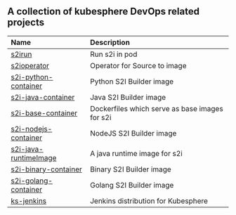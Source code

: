 ## A collection of kubesphere DevOps related projects
| Name  | Description  |
|:--|:--|
| [s2irun](https://github.com/kubesphere/s2irun) | Run s2i in pod |
| [s2ioperator](https://github.com/kubesphere/s2ioperator) | Operator for Source to image  |
| [s2i-python-container](https://github.com/kubesphere/s2i-python-container) | Python S2I Builder image |
| [s2i-java-container](https://github.com/kubesphere/s2i-java-container) | Java S2I Builder image  |
| [s2i-base-container](https://github.com/kubesphere/s2i-base-container) | Dockerfiles which serve as base images for s2i  |
| [s2i-nodejs-container](https://github.com/kubesphere/s2i-nodejs-container) | NodeJS  S2I Builder image  |
| [s2i-java-runtimeImage](https://github.com/kubesphere/s2i-java-runtimeImage) | A java runtime image for s2i |
| [s2i-binary-container](https://github.com/kubesphere/s2i-binary-container) |  Binary S2I Builder image  |
| [s2i-golang-container](https://github.com/kubesphere/s2i-golang-container) | Golang S2I Builder image  |
| [ks-jenkins](https://github.com/kubesphere/ks-jenkins)  | Jenkins distribution for Kubesphere  |
